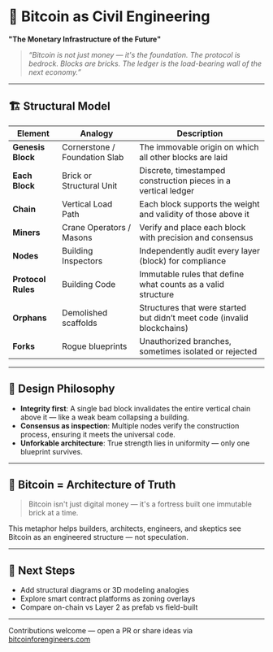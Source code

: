 # 🧱 Bitcoin as Civil Engineering

**"The Monetary Infrastructure of the Future"**  
> *“Bitcoin is not just money — it's the foundation. The protocol is bedrock. Blocks are bricks. The ledger is the load-bearing wall of the next economy.”*  

---

## 🏗️ Structural Model

| Element             | Analogy                         | Description                                                                 |
|---------------------|----------------------------------|-----------------------------------------------------------------------------|
| **Genesis Block**   | Cornerstone / Foundation Slab   | The immovable origin on which all other blocks are laid                     |
| **Each Block**      | Brick or Structural Unit        | Discrete, timestamped construction pieces in a vertical ledger              |
| **Chain**           | Vertical Load Path              | Each block supports the weight and validity of those above it               |
| **Miners**          | Crane Operators / Masons        | Verify and place each block with precision and consensus                   |
| **Nodes**           | Building Inspectors             | Independently audit every layer (block) for compliance                     |
| **Protocol Rules**  | Building Code                   | Immutable rules that define what counts as a valid structure                |
| **Orphans**         | Demolished scaffolds            | Structures that were started but didn’t meet code (invalid blockchains)     |
| **Forks**           | Rogue blueprints                | Unauthorized branches, sometimes isolated or rejected                      |

---

## 🧠 Design Philosophy

- **Integrity first**: A single bad block invalidates the entire vertical chain above it — like a weak beam collapsing a building.
- **Consensus as inspection**: Multiple nodes verify the construction process, ensuring it meets the universal code.
- **Unforkable architecture**: True strength lies in uniformity — only one blueprint survives.

---

## 🧱 Bitcoin = Architecture of Truth

> Bitcoin isn't just digital money — it's a fortress built one immutable brick at a time.

This metaphor helps builders, architects, engineers, and skeptics see Bitcoin as an engineered structure — not speculation.

---

## 📐 Next Steps

- Add structural diagrams or 3D modeling analogies
- Explore smart contract platforms as zoning overlays
- Compare on-chain vs Layer 2 as prefab vs field-built

---

Contributions welcome — open a PR or share ideas via [bitcoinforengineers.com](https://bitcoinforengineers.com)
